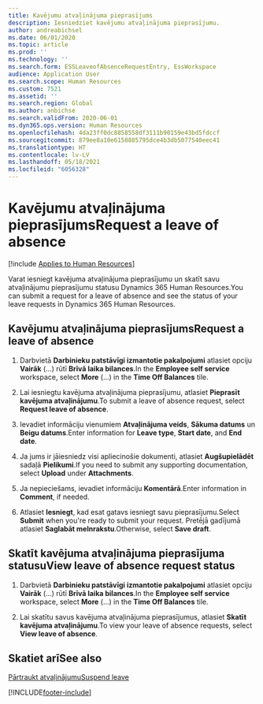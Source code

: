 ```yaml
---
title: Kavējumu atvaļinājuma pieprasījums
description: Iesniedziet kavējumu atvaļinājuma pieprasījumu.
author: andreabichsel
ms.date: 06/01/2020
ms.topic: article
ms.prod: ''
ms.technology: ''
ms.search.form: ESSLeaveofAbsenceRequestEntry, EssWorkspace
audience: Application User
ms.search.scope: Human Resources
ms.custom: 7521
ms.assetid: ''
ms.search.region: Global
ms.author: anbichse
ms.search.validFrom: 2020-06-01
ms.dyn365.ops.version: Human Resources
ms.openlocfilehash: 4da23ff0dc8858558df3111b90159e43bd5fdccf
ms.sourcegitcommit: 879ee8a10e6158885795dce4b3db5077540eec41
ms.translationtype: HT
ms.contentlocale: lv-LV
ms.lasthandoff: 05/18/2021
ms.locfileid: "6056328"
---
```

# <a name="request-a-leave-of-absence"></a><span data-ttu-id="df2e7-103">Kavējumu atvaļinājuma pieprasījums</span><span class="sxs-lookup"><span data-stu-id="df2e7-103">Request a leave of absence</span></span>

[!include [Applies to Human Resources](../includes/applies-to-hr.md)]

<span data-ttu-id="df2e7-104">Varat iesniegt kavējuma atvaļinājuma pieprasījumu un skatīt savu atvaļinājumu pieprasījumu statusu Dynamics 365 Human Resources.</span><span class="sxs-lookup"><span data-stu-id="df2e7-104">You can submit a request for a leave of absence and see the status of your leave requests in Dynamics 365 Human Resources.</span></span>

## <a name="request-a-leave-of-absence"></a><span data-ttu-id="df2e7-105">Kavējumu atvaļinājuma pieprasījums</span><span class="sxs-lookup"><span data-stu-id="df2e7-105">Request a leave of absence</span></span>

1. <span data-ttu-id="df2e7-106">Darbvietā **Darbinieku patstāvīgi izmantotie pakalpojumi** atlasiet opciju **Vairāk** (...) rūtī **Brīvā laika bilances**.</span><span class="sxs-lookup"><span data-stu-id="df2e7-106">In the **Employee self service** workspace, select **More** (...) in the **Time Off Balances** tile.</span></span>

2. <span data-ttu-id="df2e7-107">Lai iesniegtu kavējuma atvaļinājuma pieprasījumu, atlasiet **Pieprasīt kavējuma atvaļinājumu**.</span><span class="sxs-lookup"><span data-stu-id="df2e7-107">To submit a leave of absence request, select **Request leave of absence**.</span></span>

3. <span data-ttu-id="df2e7-108">Ievadiet informāciju vienumiem **Atvaļinājuma veids**, **Sākuma datums** un **Beigu datums**.</span><span class="sxs-lookup"><span data-stu-id="df2e7-108">Enter information for **Leave type**, **Start date**, and **End date**.</span></span>

4. <span data-ttu-id="df2e7-109">Ja jums ir jāiesniedz visi apliecinošie dokumenti, atlasiet **Augšupielādēt** sadaļā **Pielikumi**.</span><span class="sxs-lookup"><span data-stu-id="df2e7-109">If you need to submit any supporting documentation, select **Upload** under **Attachments**.</span></span>

5. <span data-ttu-id="df2e7-110">Ja nepieciešams, ievadiet informāciju **Komentārā**.</span><span class="sxs-lookup"><span data-stu-id="df2e7-110">Enter information in **Comment**, if needed.</span></span>

6. <span data-ttu-id="df2e7-111">Atlasiet **Iesniegt**, kad esat gatavs iesniegt savu pieprasījumu.</span><span class="sxs-lookup"><span data-stu-id="df2e7-111">Select **Submit** when you're ready to submit your request.</span></span> <span data-ttu-id="df2e7-112">Pretējā gadījumā atlasiet **Saglabāt melnrakstu**.</span><span class="sxs-lookup"><span data-stu-id="df2e7-112">Otherwise, select **Save draft**.</span></span>


## <a name="view-leave-of-absence-request-status"></a><span data-ttu-id="df2e7-113">Skatīt kavējuma atvaļinājuma pieprasījuma statusu</span><span class="sxs-lookup"><span data-stu-id="df2e7-113">View leave of absence request status</span></span>

1. <span data-ttu-id="df2e7-114">Darbvietā **Darbinieku patstāvīgi izmantotie pakalpojumi** atlasiet opciju **Vairāk** (...) rūtī **Brīvā laika bilances**.</span><span class="sxs-lookup"><span data-stu-id="df2e7-114">In the **Employee self service** workspace, select **More** (...) in the **Time Off Balances** tile.</span></span>

2. <span data-ttu-id="df2e7-115">Lai skatītu savus kavējuma atvaļinājuma pieprasījumus, atlasiet **Skatīt kavējuma atvaļinājumu**.</span><span class="sxs-lookup"><span data-stu-id="df2e7-115">To view your leave of absence requests, select **View leave of absence**.</span></span>

## <a name="see-also"></a><span data-ttu-id="df2e7-116">Skatiet arī</span><span class="sxs-lookup"><span data-stu-id="df2e7-116">See also</span></span>

[<span data-ttu-id="df2e7-117">Pārtraukt atvaļinājumu</span><span class="sxs-lookup"><span data-stu-id="df2e7-117">Suspend leave</span></span>](hr-leave-and-absence-suspend-leave.md)


[!INCLUDE[footer-include](../includes/footer-banner.md)]